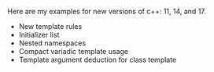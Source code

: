 Here are my examples for new versions of c++: 11, 14, and 17.
- New template rules
- Initializer list
- Nested namespaces
- Compact variadic template usage
- Template argument deduction for class template
 
